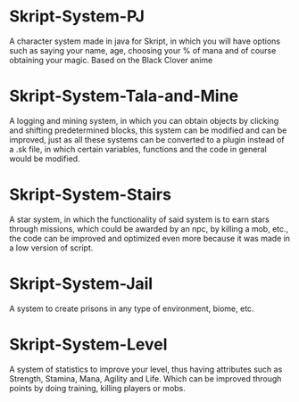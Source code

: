 # Skript-System-PJ
A character system made in java for Skript, in which you will have options such as saying your name, age, choosing your % of mana and of course obtaining your magic.  Based on the Black Clover anime
# Skript-System-Tala-and-Mine
A logging and mining system, in which you can obtain objects by clicking and shifting predetermined blocks, this system can be modified and can be improved, just as all these systems can be converted to a plugin instead of a .sk file, in which certain variables, functions and the code in general would be modified.
# Skript-System-Stairs
A star system, in which the functionality of said system is to earn stars through missions, which could be awarded by an npc, by killing a mob, etc., the code can be improved and optimized even more because it was made in a low version of script.
# Skript-System-Jail
A system to create prisons in any type of environment, biome, etc.
# Skript-System-Level
A system of statistics to improve your level, thus having attributes such as Strength, Stamina, Mana, Agility and Life. Which can be improved through points by doing training, killing players or mobs.
